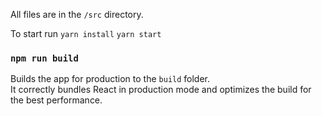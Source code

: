 All files are in the `/src` directory.

To start run 
`yarn install`
`yarn start`

### `npm run build`

Builds the app for production to the `build` folder.<br>
It correctly bundles React in production mode and optimizes the build for the best performance.
